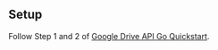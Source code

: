 ## Setup
Follow Step 1 and 2 of [Google Drive API Go Quickstart](https://developers.google.com/drive/v3/web/quickstart/go).
